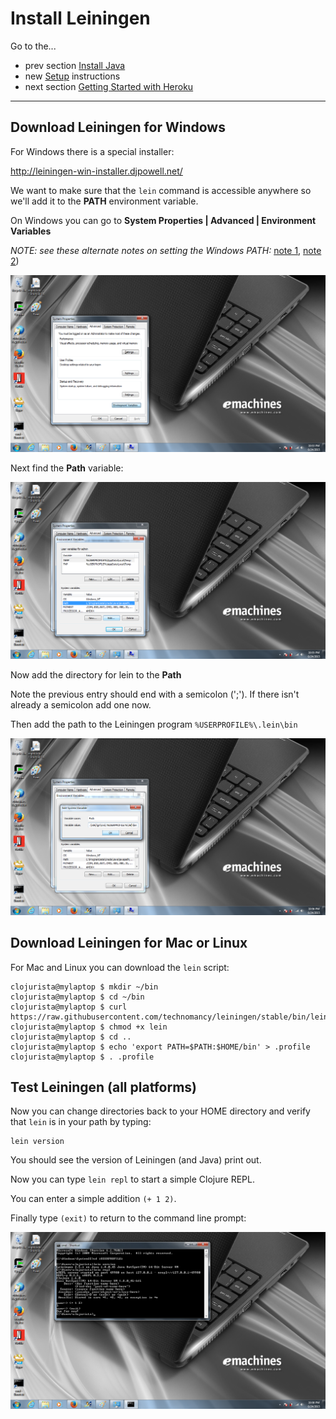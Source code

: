 # Install Leiningen

Go to the...
* prev section [Install Java](setup_new_java.md)
* new [Setup](setup_new.md) instructions
* next section [Getting Started with Heroku](setup_new_heroku2.md)

------------

## Download Leiningen for Windows

For Windows there is a special installer:

http://leiningen-win-installer.djpowell.net/

We want to make sure that the `lein` command is accessible
anywhere so we'll add it to the **PATH** environment variable.

On Windows you can go to **System Properties | Advanced | Environment
Variables**

_NOTE: see these alternate notes on setting the Windows PATH:_
[note 1](https://java.com/en/download/help/path.xml),
[note 2](http://stackoverflow.com/questions/23400030/windows-7-add-path))

![System Properties](img/new/lein2.png)

Next find the **Path** variable:

![Path Variable](img/new/lein4.png)

Now add the directory for lein to the **Path**

Note the previous entry should end with a semicolon (';').
If there isn't already a semicolon add one now.

Then add the path to the Leiningen program `%USERPROFILE%\.lein\bin`

![Add lein to Path](img/new/lein5.png)

## Download Leiningen for Mac or Linux

For Mac and Linux you can download the `lein` script:

````
clojurista@mylaptop $ mkdir ~/bin
clojurista@mylaptop $ cd ~/bin
clojurista@mylaptop $ curl https://raw.githubusercontent.com/technomancy/leiningen/stable/bin/lein
clojurista@mylaptop $ chmod +x lein
clojurista@mylaptop $ cd ..
clojurista@mylaptop $ echo 'export PATH=$PATH:$HOME/bin' > .profile
clojurista@mylaptop $ . .profile
````
## Test Leiningen (all platforms)

Now you can change directories back to your HOME directory
and verify that `lein` is in your path by typing:

    lein version

You should see the version of Leiningen (and Java) print out.

Now you can type `lein repl` to start a simple Clojure REPL.

You can enter a simple addition `(+ 1 2)`.

Finally type `(exit)` to return to the command line prompt:

![Test Leiningen ](img/new/lein6.png)
